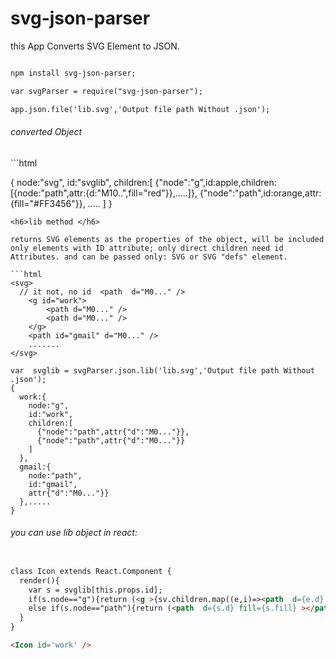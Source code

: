 # svg-json-parser

this App Converts SVG Element to JSON.


```html

npm install svg-json-parser;

var svgParser = require("svg-json-parser");

app.json.file('lib.svg','Output file path Without .json');
```

<h6>converted Object</h6>
```html

{
  node:"svg",
  id:"svglib",
  children:[
    {"node":"g",id:apple,children:[{node:"path",attr:{d:"M10..",fill="red"}},.....]},
    {"node":"path",id:orange,attr:{fill="#FF3456"}},
    .....
  ]
}
```
<h6>lib method </h6>

returns SVG elements as the properties of the object, will be included only elements with ID attribute; only direct children need id Attributes. and can be passed only: SVG or SVG "defs" element.

```html
<svg>
  // it not, no id  <path  d="M0..." />
    <g id="work">
        <path d="M0..." />
        <path d="M0..." />
    </g>
    <path id="gmail" d="M0..." />
    .......
</svg>

var  svglib = svgParser.json.lib('lib.svg','Output file path Without .json');
{
  work:{
    node:"g",
    id:"work",
    children:[
      {"node":"path",attr{"d":"M0..."}},
      {"node":"path",attr{"d":"M0..."}}
    ]
  },
  gmail:{
    node:"path",
    id:"gmail",
    attr{"d":"M0..."}}
  },.....
}
```
<h6>you can use lib object in react:</h6>

```html

class Icon extends React.Component {
  render(){
    var s = svglib[this.props.id];
    if(s.node=="g"){return (<g >{sv.children.map((e,i)=><path  d={e.d} fill={e.fill} key={i} ></path>)}</g>);}
    else if(s.node=="path"){return (<path  d={s.d} fill={s.fill} ></path>);}
  }
}

<Icon id='work' />

```
